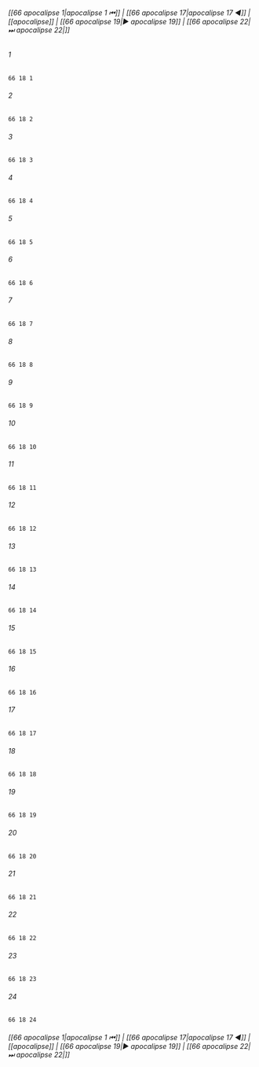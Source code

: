 
###### [[66 apocalipse 1|apocalipse 1 ⏮]] | [[66 apocalipse 17|apocalipse 17 ◀]] | [[apocalipse]] | [[66 apocalipse 19|▶ apocalipse 19]] | [[66 apocalipse 22|⏭ apocalipse 22|]]

###### 1
``` verse
66 18 1 
```
###### 2
``` verse
66 18 2 
```
###### 3
``` verse
66 18 3 
```
###### 4
``` verse
66 18 4 
```
###### 5
``` verse
66 18 5 
```
###### 6
``` verse
66 18 6 
```
###### 7
``` verse
66 18 7 
```
###### 8
``` verse
66 18 8 
```
###### 9
``` verse
66 18 9 
```
###### 10
``` verse
66 18 10 
```
###### 11
``` verse
66 18 11 
```
###### 12
``` verse
66 18 12 
```
###### 13
``` verse
66 18 13 
```
###### 14
``` verse
66 18 14 
```
###### 15
``` verse
66 18 15 
```
###### 16
``` verse
66 18 16 
```
###### 17
``` verse
66 18 17 
```
###### 18
``` verse
66 18 18 
```
###### 19
``` verse
66 18 19 
```
###### 20
``` verse
66 18 20 
```
###### 21
``` verse
66 18 21 
```
###### 22
``` verse
66 18 22 
```
###### 23
``` verse
66 18 23 
```
###### 24
``` verse
66 18 24 
```

###### [[66 apocalipse 1|apocalipse 1 ⏮]] | [[66 apocalipse 17|apocalipse 17 ◀]] | [[apocalipse]] | [[66 apocalipse 19|▶ apocalipse 19]] | [[66 apocalipse 22|⏭ apocalipse 22|]]

